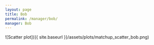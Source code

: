 ```yaml
---
layout: page
title: Bob
permalink: /manager/bob/
manager: Bob
---
```


<link rel="stylesheet" href="{{ '/assets/css/awards.css' | relative_url }}">

<script id="awards-data" type="application/json">
   {{ site.data.awards | jsonify }}
</script>

<script id="accolades-data" type="application/json">
   {{ site.data.accolades | jsonify }}
</script>

<script id="counts-data" type="application/json">
    {{ site.data.team-counts | jsonify }}
</script>

<div id="banner-wall" data-manager="{{ page.manager }}"></div>
<div id="accolades-wall"></div>

<script src="{{ '/assets/js/manager-awards.js' | relative_url }}"></script>

<canvas id="favoriteTeams"></canvas>
<script src="https://cdn.jsdelivr.net/npm/chart.js"></script>
<script src="{{ '/assets/js/team-counts.js' | relative_url }}"></script>

![Scatter plot]({{ site.baseurl }}/assets/plots/matchup_scatter_bob.png)
